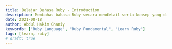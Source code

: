 ```yaml
---
title: Belajar Bahasa Ruby - Introduction
description: Membahas bahasa Ruby secara mendetail serta konsep yang digunakan    
date: 2021-08-18
author: Abdul Hakim Ghaniy
keywords: ["Ruby Language", "Ruby Fundamental", "Learn Ruby"]
tags: [learn, ruby]
# draft: true
---
```

